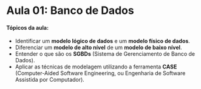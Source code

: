 # Aula 01: Banco de Dados

#### Tópicos da aula:

- Identificar um **modelo lógico de dados** e um **modelo físico de dados**.
- Diferenciar um **modelo de alto nível** de um **modelo de baixo nível**.
- Entender o que são os **SGBDs** (Sistema de Gerenciamento de Banco de Dados).
- Aplicar as técnicas de modelagem utilizando a ferramenta **CASE** (Computer-Aided Software Engineering, ou Engenharia de Software Assistida por Computador). 
